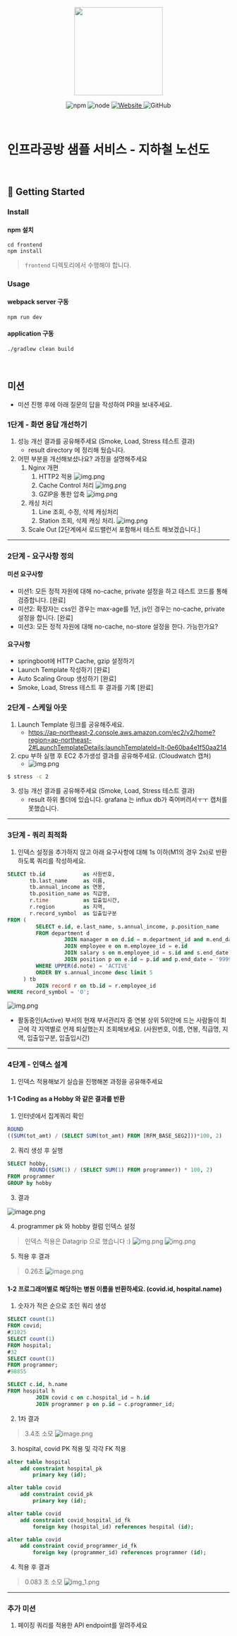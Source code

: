 <p align="center">
    <img width="200px;" src="https://raw.githubusercontent.com/woowacourse/atdd-subway-admin-frontend/master/images/main_logo.png"/>
</p>
<p align="center">
  <img alt="npm" src="https://img.shields.io/badge/npm-%3E%3D%205.5.0-blue">
  <img alt="node" src="https://img.shields.io/badge/node-%3E%3D%209.3.0-blue">
  <a href="https://edu.nextstep.camp/c/R89PYi5H" alt="nextstep atdd">
    <img alt="Website" src="https://img.shields.io/website?url=https%3A%2F%2Fedu.nextstep.camp%2Fc%2FR89PYi5H">
  </a>
  <img alt="GitHub" src="https://img.shields.io/github/license/next-step/atdd-subway-service">
</p>

<br>

# 인프라공방 샘플 서비스 - 지하철 노선도

<br>

## 🚀 Getting Started

### Install

#### npm 설치

```
cd frontend
npm install
```

> `frontend` 디렉토리에서 수행해야 합니다.

### Usage

#### webpack server 구동

```
npm run dev
```

#### application 구동

```
./gradlew clean build
```

<br>

## 미션

* 미션 진행 후에 아래 질문의 답을 작성하여 PR을 보내주세요.

### 1단계 - 화면 응답 개선하기

1. 성능 개선 결과를 공유해주세요 (Smoke, Load, Stress 테스트 결과)
    * result directory 에 정리해 뒀습니다.
2. 어떤 부분을 개선해보셨나요? 과정을 설명해주세요
    1. Nginx 개편
        1. HTTP2 적용
           ![img.png](image/http2.png)
        2. Cache Control 처리
           ![img.png](image/cache.png)
        3. GZIP을 통한 압축
           ![img.png](image/gzip.png)
    2. 캐싱 처리
        1. Line 조회, 수정, 삭제 캐싱처리
        2. Station 조회, 삭제 캐싱 처리.
           ![img.png](image/redis-cache.png)
    3. Scale Out [2단계에서 로드밸런서 포함해서 테스트 해보겠습니다.]

---

### 2단계 - 요구사항 정의

#### 미션 요구사항

* 미션1: 모든 정적 자원에 대해 no-cache, private 설정을 하고 테스트 코드를 통해 검증합니다. [완료]
* 미션2: 확장자는 css인 경우는 max-age를 1년, js인 경우는 no-cache, private 설정을 합니다. [완료]
* 미션3: 모든 정적 자원에 대해 no-cache, no-store 설정을 한다. 가능한가요?

#### 요구사항

* springboot에 HTTP Cache, gzip 설정하기
* Launch Template 작성하기 [완료]
* Auto Scaling Group 생성하기 [완료]
* Smoke, Load, Stress 테스트 후 결과를 기록 [완료]

### 2단계 - 스케일 아웃

1. Launch Template 링크를 공유해주세요.
    - https://ap-northeast-2.console.aws.amazon.com/ec2/v2/home?region=ap-northeast-2#LaunchTemplateDetails:launchTemplateId=lt-0e60ba4e1f50aa214
2. cpu 부하 실행 후 EC2 추가생성 결과를 공유해주세요. (Cloudwatch 캡쳐)
    - ![img.png](result/scale/stress/stress시_스케일.png)

```sh
$ stress -c 2
```

3. 성능 개선 결과를 공유해주세요 (Smoke, Load, Stress 테스트 결과)
    - result 하위 폴더에 있습니다. grafana 는 influx db가 죽어버려서ㅜㅜ 캡처를 못했습니다.

---

### 3단계 - 쿼리 최적화

1. 인덱스 설정을 추가하지 않고 아래 요구사항에 대해 1s 이하(M1의 경우 2s)로 반환하도록 쿼리를 작성하세요.

```sql
SELECT tb.id            as 사원번호,
       tb.last_name     as 이름,
       tb.annual_income as 연봉,
       tb.position_name as 직급명,
       r.time           as 입출입시간,
       r.region         as 지역,
       r.record_symbol  as 입출입구분
FROM (
         SELECT e.id, e.last_name, s.annual_income, p.position_name
         FROM department d
                  JOIN manager m on d.id = m.department_id and m.end_date = '9999-01-01'
                  JOIN employee e on m.employee_id = e.id
                  JOIN salary s on m.employee_id = s.id and s.end_date = '9999-01-01'
                  JOIN position p on e.id = p.id and p.end_date = '9999-01-01'
         WHERE UPPER(d.note) = 'ACTIVE'
         ORDER BY s.annual_income desc limit 5
     ) tb
         JOIN record r on tb.id = r.employee_id
WHERE record_symbol = 'O';
```

![img.png](img.png)

- 활동중인(Active) 부서의 현재 부서관리자 중 연봉 상위 5위안에 드는 사람들이 최근에 각 지역별로 언제 퇴실했는지 조회해보세요. (사원번호, 이름, 연봉, 직급명, 지역,
  입출입구분, 입출입시간)

---

### 4단계 - 인덱스 설계

1. 인덱스 적용해보기 실습을 진행해본 과정을 공유해주세요

#### 1-1 Coding as a Hobby 와 같은 결과를 반환

1. 인터넷에서 집계쿼리 확인

```sql
ROUND
((SUM(tot_amt) / (SELECT SUM(tot_amt) FROM [RFM_BASE_SEG2]))*100, 2)
```

2. 쿼리 생성 후 실행

```sql
SELECT hobby,
       ROUND((SUM(1) / (SELECT SUM(1) FROM programmer)) * 100, 2)
FROM programmer
GROUP by hobby
```

3. 결과

![image.png](query/1st/index_적용전.png)

4. programmer pk 와 hobby 컬럼 인덱스 설정

> 인덱스 적용은 Datagrip 으로 했습니다 :)
![img.png](query/1st/hobby_index.png)
![img.png](query/1st/programmer_pk.png)

5. 적용 후 결과

> 0.26초
![image.png](query/1st/INDEX_적용후.png)

#### 1-2 프로그래머별로 해당하는 병원 이름을 반환하세요. (covid.id, hospital.name)

1. 숫자가 적은 순으로 조인 쿼리 생성

```sql
SELECT count(1)
FROM covid;
#31825
SELECT count(1)
FROM hospital;
#32
SELECT count(1)
FROM programmer;
#98855

SELECT c.id, h.name
FROM hospital h
         JOIN covid c on c.hospital_id = h.id
         JOIN programmer p on p.id = c.programmer_id;
```

2. 1차 결과

> 3.4초 소모
![image.png](query/2nd/index_적용전.png)

3. hospital, covid PK 적용 및 각각 FK 적용

```sql
alter table hospital
    add constraint hospital_pk
        primary key (id);

alter table covid
    add constraint covid_pk
        primary key (id);

alter table covid
    add constraint covid_hospital_id_fk
        foreign key (hospital_id) references hospital (id);

alter table covid
    add constraint covid_programmer_id_fk
        foreign key (programmer_id) references programmer (id);
```

4. 적용 후 결과

> 0.083 초 소모
![img_1.png](query/2nd/index_적용후.png)



---

### 추가 미션

1. 페이징 쿼리를 적용한 API endpoint를 알려주세요
